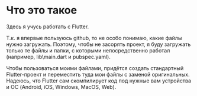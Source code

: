 # Что это такое

Здесь я учусь работать с Flutter.

Т.к. я впервые пользуюсь github, то не особо понимаю, какие файлы нужно загружать. Поэтому, чтобы не засорять проект, я буду загружать только те файлы и папки, с которыми непосредственно работал (например, lib\main.dart и pubspec.yaml). 

Чтобы пользоваться моими файлами, придётся создать стандартный Flutter-проект и переместить туда мои файлы с заменой оригинальных. Надеюсь, что Flutter сам скомпилирует код под нужные вам устройства и ОС (Android, iOS, Windows, MacOS, Web).
